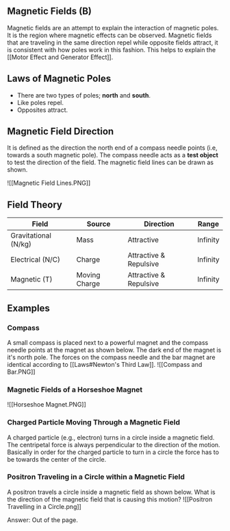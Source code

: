 ## Magnetic Fields (B)
Magnetic fields are an attempt to explain the interaction of magnetic poles. It is the region where magnetic effects can be observed. Magnetic fields that are traveling in the same direction repel while opposite fields attract, it is consistent with how poles work in this fashion. This helps to explain the [[Motor Effect and Generator Effect]].

## Laws of Magnetic Poles
- There are two types of poles; **north** and **south**.
- Like poles repel.
- Opposites attract.

## Magnetic Field Direction
It is defined as the direction the north end of a compass needle points (i.e, towards a south magnetic pole). The compass needle acts as a **test object** to test the direction of the field. The magnetic field lines can be drawn as shown.

![[Magnetic Field Lines.PNG]]

## Field Theory
| Field                | Source        | Direction              | Range    |
| -------------------- | ------------- | ---------------------- | -------- |
| Gravitational (N/kg) | Mass          | Attractive             | Infinity |
| Electrical (N/C)     | Charge        | Attractive & Repulsive | Infinity |
| Magnetic (T)         | Moving Charge | Attractive & Repulsive | Infinity         |


## Examples

### Compass
A small compass is placed next to a powerful magnet and the compass needle points at the magnet as shown below. The dark end of the magnet is it's north pole. The forces on the compass needle and the bar magnet are identical according to [[Laws#Newton's Third Law]].
![[Compass and Bar.PNG]]

### Magnetic Fields of a Horseshoe Magnet
![[Horseshoe Magnet.PNG]]

### Charged Particle Moving Through a Magnetic Field
A charged particle (e.g., electron) turns in a circle inside a magnetic field.
The centripetal force is always perpendicular to the direction of the motion. Basically in order for the charged particle to turn in a circle the force has to be towards the center of the circle.

### Positron Traveling in a Circle within a Magnetic Field
A positron travels a circle inside a magnetic field as shown below. What is the direction of the magnetic field that is causing this motion?
![[Positron Travelling in a Circle.png]]

Answer: Out of the page.